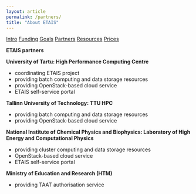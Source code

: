 ```yaml
---
layout: article
permalink: /partners/
title: "About ETAIS"
---
```

<a href="../about/" class="btn-info"> Intro</a>
<a href="../funding/" class="btn-info"> Funding</a>
<a href="../goals/" class="btn-info"> Goals</a>
<a href="../partners/" class="btn-success"> Partners</a>
<a href="/resources/" class="btn-info"> Resources</a>
<a href="../prices/" class="btn-info"> Prices</a>

**ETAIS partners**

**University of Tartu: High Performance Computing Centre**

- coordinating ETAIS project  
- providing batch computing and data storage resources  
- providing OpenStack-based cloud service
- ETAIS self-service portal

**Tallinn University of Technology: TTU HPC**

- providing batch computing and data storage resources
- providing OpenStack-based cloud service 

**National Institute of Chemical Physics and Biophysics: Laboratory of High Energy and Computational Physics**

- providing cluster computing and data storage resources
- OpenStack-based cloud service
- ETAIS self-service portal

**Ministry of Education and Research (HTM)**

- providing TAAT authorisation service  

